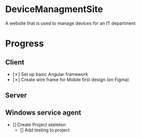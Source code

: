 # DeviceManagmentSite

A website that is used to manage devices for an IT department

# Progress

## Client

- [&cross;] Set up basic Angular framework
- [&cross;] Create wire frame for Mobile first design (on Figma)

## Server

## Windows service agent

- [] Create Project skeleton
  - [] Add testing to project
